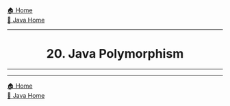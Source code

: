 [🏠 Home](../../../README.md) <br/>
[🍵 Java Home](../Java.md)

<hr/>

<h1 style="text-align: center">20. Java Polymorphism</h1>

<hr/>



<hr/>

[🏠 Home](../../../README.md) <br/>
[🍵 Java Home](../Java.md)

